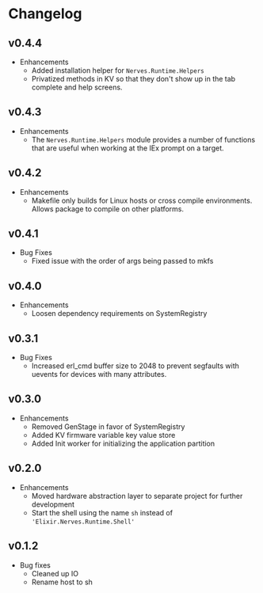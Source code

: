 # Changelog

## v0.4.4

  * Enhancements
    * Added installation helper for `Nerves.Runtime.Helpers`
    * Privatized methods in KV so that they don't show up in the tab complete
      and help screens.

## v0.4.3

  * Enhancements
    * The `Nerves.Runtime.Helpers` module provides a number of functions that are
      useful when working at the IEx prompt on a target.

## v0.4.2

  * Enhancements
    * Makefile only builds for Linux hosts or cross compile environments. Allows package to compile on other platforms.

## v0.4.1

  * Bug Fixes
    * Fixed issue with the order of args being passed to mkfs

## v0.4.0

  * Enhancements
    * Loosen dependency requirements on SystemRegistry

## v0.3.1

  * Bug Fixes
    * Increased erl_cmd buffer size to 2048 to prevent segfaults with uevents for devices with many attributes.

## v0.3.0

  * Enhancements
    * Removed GenStage in favor of SystemRegistry
    * Added KV firmware variable key value store
    * Added Init worker for initializing the application partition

## v0.2.0

  * Enhancements
    * Moved hardware abstraction layer to separate project for further
      development
    * Start the shell using the name `sh` instead of `'Elixir.Nerves.Runtime.Shell'`

## v0.1.2

  * Bug fixes
    * Cleaned up IO
    * Rename host to sh
